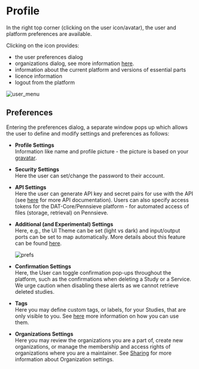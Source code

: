 # Profile

In the right top corner (clicking on the user icon/avatar), the user and platform preferences are available.

Clicking on the icon provides:

* the user preferences dialog
* organizations dialog, see more information [here](/docs/study_setup/sharestudy.md#organization).
* information about the current platform and versions of essential parts
* licence information
* logout from the platform

![user_menu](https://user-images.githubusercontent.com/18575092/223439622-ca90f973-29dc-4317-8a90-3b7eeac075e3.png ':size=200%')

## Preferences
Entering the preferences dialog, a separate window pops up which allows the user to define and modify settings and preferences as follows:

* __Profile Settings__ <br/>
  Information like name and profile picture - the picture is based on your [gravatar](https://en.gravatar.com/).

* __Security Settings__ <br/>
  Here the user can set/change the password to their account.

* __API Settings__ <br/>
  Here the user can generate API key and secret pairs for use with the API (see [here](https://itisfoundation.github.io/osparc-simcore-clients/#/) for more API documentation). Users can also specify access tokens for the DAT-Core/Pennsieve platform - for automated access of files (storage, retrieval) on Pennsieve.

* __Additional (and Experimental) Settings__ <br/>
  Here, e.g., the UI Theme can be set (light vs dark) and input/output ports can be set to map automatically. More details about this feature can be found [here](docs/study_setup/connecting_services?id=auto-connect-option).

  ![prefs](https://user-images.githubusercontent.com/18575092/223441101-19c2b0d1-8fe9-438e-934a-cee9fd745289.png ':size=600') <br/>

* __Confirmation Settings__ <br/>
  Here, the User can toggle confirmation pop-ups throughout the platform, such as the confirmations when deleting a Study or a Service. We urge caution when disabling these alerts as we cannot retrieve deleted studies.

* __Tags__ <br/>
  Here you may define custom tags, or labels, for your Studies, that are only visible to you. See [here](/docs/platform_introduction/user_setup/annotations.md#tags) more information on how you can use them.

* __Organizations Settings__ <br/>
  Here you may review the organizations you are a part of, create new organizations, or manage the membership and access rights of organizations where you are a maintainer. See [Sharing](/docs/study_setup/sharestudy.md) for more information about Organization settings. 